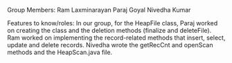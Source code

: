Group Members:
Ram Laxminarayan
Paraj Goyal
Nivedha Kumar

Features to know/roles: In our group, for the HeapFile class, Paraj worked on creating the class and the deletion methods (finalize and deleteFile). Ram worked on implementing the record-related methods that insert, select, update and delete records. Nivedha wrote the getRecCnt and openScan methods and the HeapScan.java file.
